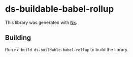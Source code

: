 # ds-buildable-babel-rollup

This library was generated with [Nx](https://nx.dev).

## Building

Run `nx build ds-buildable-babel-rollup` to build the library.
